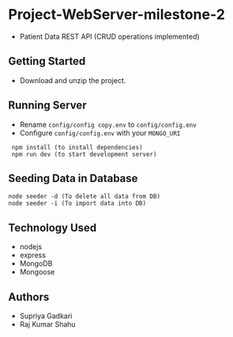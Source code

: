 # Project-WebServer-milestone-2

- Patient Data REST API (CRUD operations implemented)

## Getting Started

- Download and unzip the project.

## Running Server

- Rename `config/config copy.env` to `config/config.env`
- Configure `config/config.env` with your `MONGO_URI`

```cd Project-WebServer-milestone-2
 npm install (to install dependencies)
 npm run dev (to start development server)
 ```

## Seeding Data in Database

```
node seeder -d (To delete all data from DB)
node seeder -i (To import data into DB)
```

## Technology Used

- nodejs
- express
- MongoDB
- Mongoose

## Authors

- Supriya Gadkari
- Raj Kumar Shahu
